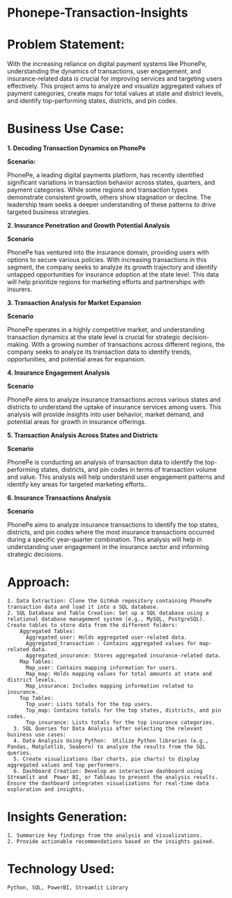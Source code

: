 # Phonepe-Transaction-Insights

# Problem Statement:

With the increasing reliance on digital payment systems like PhonePe, understanding the dynamics of transactions, user engagement, and insurance-related data is crucial for improving services and targeting users effectively. This project aims to analyze and visualize aggregated values of payment categories, create maps for total values at state and district levels, and identify top-performing states, districts, and pin codes.

# Business Use Case:

**1. Decoding Transaction Dynamics on PhonePe**

**Scenario:**

PhonePe, a leading digital payments platform, has recently identified significant variations in transaction behavior across states, quarters, and payment categories. While some regions and transaction types demonstrate consistent growth, others show stagnation or decline. The leadership team seeks a deeper understanding of these patterns to drive targeted business strategies.

**2. Insurance Penetration and Growth Potential Analysis**

**Scenario**

PhonePe has ventured into the insurance domain, providing users with options to secure various policies. With increasing transactions in this segment, the company seeks to analyze its growth trajectory and identify untapped opportunities for insurance adoption at the state level. This data will help prioritize regions for marketing efforts and partnerships with insurers.

**3. Transaction Analysis for Market Expansion**

**Scenario**

PhonePe operates in a highly competitive market, and understanding transaction dynamics at the state level is crucial for strategic decision-making. With a growing number of transactions across different regions, the company seeks to analyze its transaction data to identify trends, opportunities, and potential areas for expansion.

**4. Insurance Engagement Analysis**

**Scenario**

PhonePe aims to analyze insurance transactions across various states and districts to understand the uptake of insurance services among users. This analysis will provide insights into user behavior, market demand, and potential areas for growth in insurance offerings.

**5. Transaction Analysis Across States and Districts**

**Scenario**

PhonePe is conducting an analysis of transaction data to identify the top-performing states, districts, and pin codes in terms of transaction volume and value. This analysis will help understand user engagement patterns and identify key areas for targeted marketing efforts..

**6. Insurance Transactions Analysis**

**Scenario**

PhonePe aims to analyze insurance transactions to identify the top states, districts, and pin codes where the most insurance transactions occurred during a specific year-quarter combination. This analysis will help in understanding user engagement in the insurance sector and informing strategic decisions.

# Approach:

    1. Data Extraction: Clone the GitHub repository containing PhonePe transaction data and load it into a SQL database.
    2. SQL Database and Table Creation: Set up a SQL database using a relational database management system (e.g., MySQL, PostgreSQL). Create tables to store data from the different folders:
        Aggregated Tables:
          Aggregated_user: Holds aggregated user-related data.
          Aggregated_transaction : Contains aggregated values for map-related data.
          Aggregated_insurance: Stores aggregated insurance-related data.
        Map Tables:
          Map_user: Contains mapping information for users.
          Map_map: Holds mapping values for total amounts at state and district levels.
          Map_insurance: Includes mapping information related to insurance.
        Top Tables:
          Top_user: Lists totals for the top users.
          Top_map: Contains totals for the top states, districts, and pin codes.
          Top_insurance: Lists totals for the top insurance categories.
      3. SQL Queries for Data Analysis after selecting the relevant business use cases:
      4. Data Analysis Using Python:  Utilize Python libraries (e.g., Pandas, Matplotlib, Seaborn) to analyze the results from the SQL queries.
      5. Create visualizations (bar charts, pie charts) to display aggregated values and top performers.
      6. Dashboard Creation: Develop an interactive dashboard using Streamlit and  Power BI, or Tableau to present the analysis results. Ensure the dashboard integrates visualizations for real-time data exploration and insights.

# Insights Generation:
  
    1. Summarize key findings from the analysis and visualizations.
    2. Provide actionable recommendations based on the insights gained.

# Technology Used:

    Python, SQL, PowerBI, Streamlit Library
